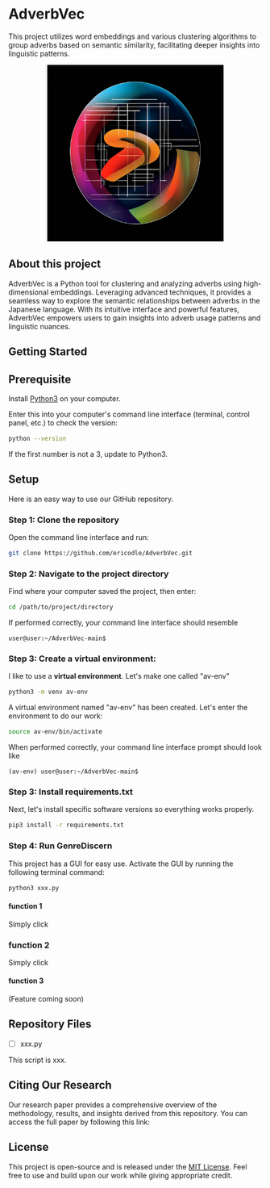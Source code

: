 # AdverbVec
This project utilizes word embeddings and various clustering algorithms to group adverbs based on semantic similarity, facilitating deeper insights into linguistic patterns.

<p align="center">
  <img src="img/adverb_logo.png" width="350" title="logo">
</p>

## About this project

AdverbVec is a Python tool for clustering and analyzing adverbs using high-dimensional embeddings. Leveraging advanced techniques, it provides a seamless way to explore the semantic relationships between adverbs in the Japanese language. With its intuitive interface and powerful features, AdverbVec empowers users to gain insights into adverb usage patterns and linguistic nuances.
    
## Getting Started

## Prerequisite

Install [Python3](https://www.python.org/downloads/) on your computer.

Enter this into your computer's command line interface (terminal, control panel, etc.) to check the version:

  ```sh
  python --version
  ```

If the first number is not a 3, update to Python3.

## Setup

Here is an easy way to use our GitHub repository.

### Step 1: Clone the repository


Open the command line interface and run:
  ```sh
  git clone https://github.com/ericodle/AdverbVec.git
  ```

### Step 2: Navigate to the project directory
Find where your computer saved the project, then enter:

  ```sh
  cd /path/to/project/directory
  ```

If performed correctly, your command line interface should resemble

```
user@user:~/AdverbVec-main$
```

### Step 3: Create a virtual environment: 
I like to use a **virtual environment**.
Let's make one called "av-env"


```sh
python3 -m venv av-env
```

A virtual environment named "av-env" has been created. 
Let's enter the environment to do our work:


```sh
source av-env/bin/activate
```

When performed correctly, your command line interface prompt should look like 

```
(av-env) user@user:~/AdverbVec-main$
```

### Step 3: Install requirements.txt

Next, let's install specific software versions so everything works properly.

  ```sh
pip3 install -r requirements.txt
  ```

### Step 4: Run GenreDiscern

This project has a GUI for easy use.
Activate the GUI by running the following terminal command:

  ```sh
python3 xxx.py
  ```

#### function 1

Simply click

### function 2

Simply click

#### function 3

(Feature coming soon)

## Repository Files

- [ ] xxx.py

This script is xxx.


## Citing Our Research

Our research paper provides a comprehensive overview of the methodology, results, and insights derived from this repository. You can access the full paper by following this link: []()

<!-- LICENSE -->

## License
This project is open-source and is released under the [MIT License](LICENSE). Feel free to use and build upon our work while giving appropriate credit.


